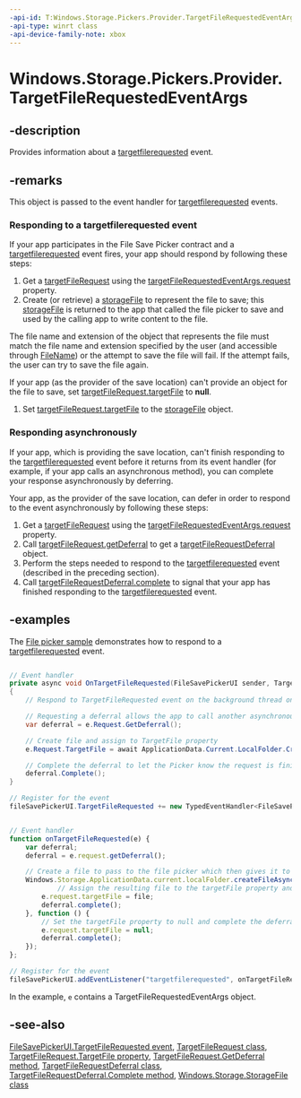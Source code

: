 ```yaml
---
-api-id: T:Windows.Storage.Pickers.Provider.TargetFileRequestedEventArgs
-api-type: winrt class
-api-device-family-note: xbox
---
```


<!-- Class syntax.
public class TargetFileRequestedEventArgs : Windows.Storage.Pickers.Provider.ITargetFileRequestedEventArgs
-->

# Windows.Storage.Pickers.Provider.TargetFileRequestedEventArgs

## -description
Provides information about a [targetfilerequested](filesavepickerui_targetfilerequested.md) event.

## -remarks
This object is passed to the event handler for [targetfilerequested](filesavepickerui_targetfilerequested.md) events.

### Responding to a targetfilerequested event

If your app participates in the File Save Picker contract and a [targetfilerequested](filesavepickerui_targetfilerequested.md) event fires, your app should respond by following these steps:

1. Get a [targetFileRequest](targetfilerequest.md) using the [targetFileRequestedEventArgs.request](targetfilerequestedeventargs_request.md) property.
1. Create (or retrieve) a [storageFile](../windows.storage/storagefile.md) to represent the file to save; this [storageFile](../windows.storage/storagefile.md) is returned to the app that called the file picker to save and used by the calling app to write content to the file.

The file name and extension of the object that represents the file must match the file name and extension specified by the user (and accessible through [FileName](filesavepickerui_filename.md)) or the attempt to save the file will fail. If the attempt fails, the user can try to save the file again.

If your app (as the provider of the save location) can't provide an object for the file to save, set [targetFileRequest.targetFile](targetfilerequest_targetfile.md) to **null**.
1. Set [targetFileRequest.targetFile](targetfilerequest_targetfile.md) to the [storageFile](../windows.storage/storagefile.md) object.
### Responding asynchronously

If your app, which is providing the save location, can't finish responding to the [targetfilerequested](filesavepickerui_targetfilerequested.md) event before it returns from its event handler (for example, if your app calls an asynchronous method), you can complete your response asynchronously by deferring.

Your app, as the provider of the save location, can defer in order to respond to the event asynchronously by following these steps:

1. Get a [targetFileRequest](targetfilerequest.md) using the [targetFileRequestedEventArgs.request](targetfilerequestedeventargs_request.md) property.
1. Call [targetFileRequest.getDeferral](targetfilerequest_getdeferral_254836512.md) to get a [targetFileRequestDeferral](targetfilerequestdeferral.md) object.
1. Perform the steps needed to respond to the [targetfilerequested](filesavepickerui_targetfilerequested.md) event (described in the preceding section).
1. Call [targetFileRequestDeferral.complete](targetfilerequestdeferral_complete_1807836922.md) to signal that your app has finished responding to the [targetfilerequested](filesavepickerui_targetfilerequested.md) event.


## -examples
The [File picker sample](http://code.msdn.microsoft.com/windowsapps/File-picker-sample-9f294cba) demonstrates how to respond to a [targetfilerequested](filesavepickerui_targetfilerequested.md) event.

```csharp

// Event handler
private async void OnTargetFileRequested(FileSavePickerUI sender, TargetFileRequestedEventArgs e)
{
    // Respond to TargetFileRequested event on the background thread on which it was raised

    // Requesting a deferral allows the app to call another asynchronous method and complete the request at a later time
    var deferral = e.Request.GetDeferral();

    // Create file and assign to TargetFile property
    e.Request.TargetFile = await ApplicationData.Current.LocalFolder.CreateFileAsync(sender.FileName, CreationCollisionOption.GenerateUniqueName);

    // Complete the deferral to let the Picker know the request is finished
    deferral.Complete();
}

// Register for the event
fileSavePickerUI.TargetFileRequested += new TypedEventHandler<FileSavePickerUI, TargetFileRequestedEventArgs>(OnTargetFileRequested);
```

```javascript

// Event handler
function onTargetFileRequested(e) {
    var deferral;
    deferral = e.request.getDeferral();

    // Create a file to pass to the file picker which then gives it to the calling app
    Windows.Storage.ApplicationData.current.localFolder.createFileAsync(fileSavePickerUI.fileName).done(function (file) {
            // Assign the resulting file to the targetFile property and complete the deferral to indicate success
        e.request.targetFile = file;
        deferral.complete();
    }, function () {
        // Set the targetFile property to null and complete the deferral to indicate failure
        e.request.targetFile = null;
        deferral.complete();
    });
};

// Register for the event
fileSavePickerUI.addEventListener("targetfilerequested", onTargetFileRequested, false);
```

In the example, `e` contains a TargetFileRequestedEventArgs object.

## -see-also
[FileSavePickerUI.TargetFileRequested event](filesavepickerui_targetfilerequested.md), [TargetFileRequest class](targetfilerequest.md), [TargetFileRequest.TargetFile  property](targetfilerequest_targetfile.md), [TargetFileRequest.GetDeferral method](targetfilerequest_getdeferral_254836512.md), [TargetFileRequestDeferral class](targetfilerequestdeferral.md), [TargetFileRequestDeferral.Complete method](targetfilerequestdeferral_complete_1807836922.md), [Windows.Storage.StorageFile class](../windows.storage/storagefile.md)
